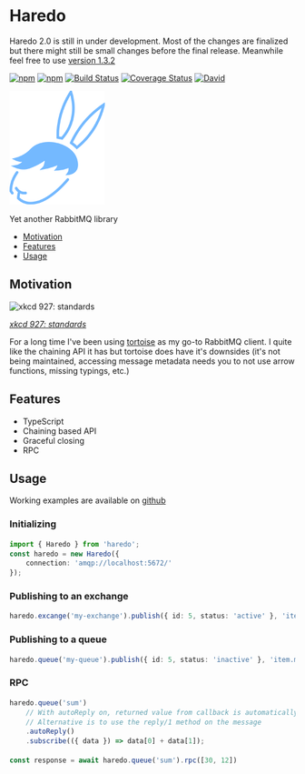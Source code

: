 # Haredo

<aside class="notice">
Haredo 2.0 is still in under development. Most of the changes are finalized but there might still be small changes before the final release. Meanwhile feel free to use <a href="https://www.npmjs.com/package/haredo/v/1.3.2">version 1.3.2</a>
</aside>

[![npm](https://img.shields.io/npm/v/haredo.svg)](https://www.npmjs.com/package/haredo)
[![npm](https://img.shields.io/npm/dw/haredo.svg)](https://www.npmjs.com/package/haredo)
[![Build Status](https://travis-ci.com/KristjanTammekivi/Haredo.svg?token=5sH57fp4gyjYbXpM9ZY9&branch=master)](https://travis-ci.com/KristjanTammekivi/Haredo)
[![Coverage Status](https://coveralls.io/repos/github/KristjanTammekivi/Haredo/badge.svg?branch=master)](https://coveralls.io/github/KristjanTammekivi/Haredo?branch=master)
[![David](https://img.shields.io/david/KristjanTammekivi/Haredo.svg)](https://david-dm.org/KristjanTammekivi/Haredo)

![haredo](haredo.png)

Yet another RabbitMQ library

- [Motivation](#motivation)
- [Features](#features)
- [Usage](#usage)

## Motivation

![xkcd 927: standards](https://imgs.xkcd.com/comics/standards.png)

*[xkcd 927: standards](https://xkcd.com/927/)*

For a long time I've been using [tortoise](https://www.npmjs.com/package/tortoise) as my go-to RabbitMQ client. I quite like the chaining API it has but tortoise does have it's downsides (it's not being maintained, accessing message metadata needs you to not use arrow functions, missing typings, etc.)

## Features

 - TypeScript
 - Chaining based API
 - Graceful closing
 - RPC

## Usage

Working examples are available on [github](https://github.com/KristjanTammekivi/Haredo/tree/master/src/examples)

### Initializing

```typescript
import { Haredo } from 'haredo';
const haredo = new Haredo({
    connection: 'amqp://localhost:5672/'
});
```

### Publishing to an exchange

```typescript
haredo.excange('my-exchange').publish({ id: 5, status: 'active' }, 'item.created');
```

### Publishing to a queue

```typescript
haredo.queue('my-queue').publish({ id: 5, status: 'inactive' }, 'item.modified');
```

### RPC

```typescript
haredo.queue('sum')
    // With autoReply on, returned value from callback is automatically replied
    // Alternative is to use the reply/1 method on the message
    .autoReply()
    .subscribe(({ data }) => data[0] + data[1]);

const response = await haredo.queue('sum').rpc([30, 12])
```
